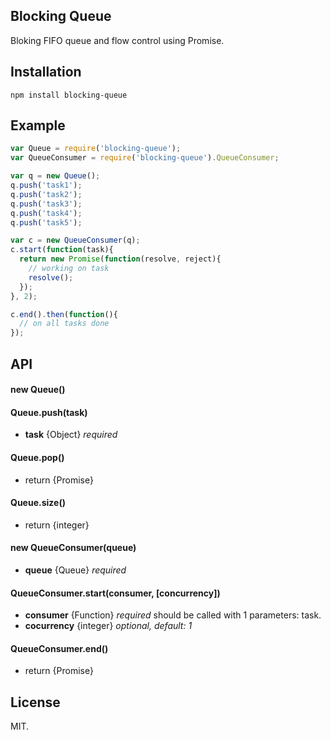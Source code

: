 Blocking Queue
----------------------

Bloking FIFO queue and flow control using Promise.

Installation
-------

```
npm install blocking-queue
```

Example
-------

```js
var Queue = require('blocking-queue');
var QueueConsumer = require('blocking-queue').QueueConsumer;

var q = new Queue();
q.push('task1');
q.push('task2');
q.push('task3');
q.push('task4');
q.push('task5');

var c = new QueueConsumer(q);
c.start(function(task){
  return new Promise(function(resolve, reject){
    // working on task
    resolve();
  });
}, 2);

c.end().then(function(){
  // on all tasks done
});
```

API
-------

#### new Queue()

#### Queue.push(task)
 - **task** {Object} *required*

#### Queue.pop()
 - return {Promise}

#### Queue.size()
 - return {integer}

#### new QueueConsumer(queue)
 - **queue** {Queue} *required*

#### QueueConsumer.start(consumer, [concurrency])
 - **consumer** {Function} *required* should be called with 1 parameters: task.
 - **cocurrency** {integer} *optional, default: 1*

#### QueueConsumer.end()
 - return {Promise}

License
-------

MIT.

